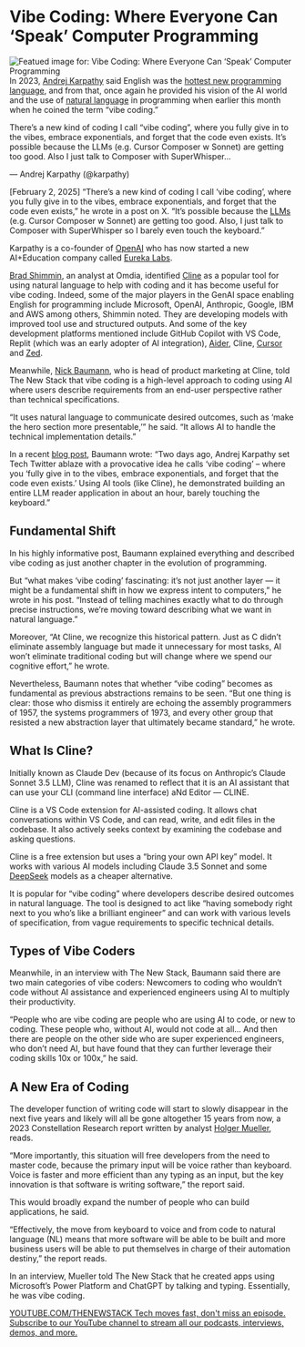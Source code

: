 # Vibe Coding: Where Everyone Can ‘Speak’ Computer Programming
![Featued image for: Vibe Coding: Where Everyone Can ‘Speak’ Computer Programming](https://cdn.thenewstack.io/media/2025/02/7d66d2fd-headway-jfr5wu2hmi0-unsplash-1-1024x683.jpg)
In 2023, [Andrej Karpathy](https://github.com/karpathy) said English was the [hottest new programming language](https://x.com/karpathy/status/1617979122625712128), and from that, once again he provided his vision of the AI world and the use of [natural language](https://thenewstack.io/service-simplifies-natural-language-processing-for-developers/) in programming when earlier this month when he coined the term “vibe coding.”

There’s a new kind of coding I call “vibe coding”, where you fully give in to the vibes, embrace exponentials, and forget that the code even exists. It’s possible because the LLMs (e.g. Cursor Composer w Sonnet) are getting too good. Also I just talk to Composer with SuperWhisper…

— Andrej Karpathy (@karpathy)

[February 2, 2025]
“There’s a new kind of coding I call ‘vibe coding’, where you fully give in to the vibes, embrace exponentials, and forget that the code even exists,” he wrote in a post on X. “It’s possible because the [LLMs](https://thenewstack.io/llm/) (e.g. Cursor Composer w Sonnet) are getting too good. Also, I just talk to Composer with SuperWhisper so I barely even touch the keyboard.”

Karpathy is a co-founder of [OpenAI](https://thenewstack.io/openai-launches-new-chatgpt-interface-designed-for-coding/) who has now started a new AI+Education company called [Eureka Labs](https://eurekalabs.ai/).

[Brad Shimmin](https://www.linkedin.com/in/bradshimmin/), an analyst at Omdia, identified [Cline](https://cline.bot/) as a popular tool for using natural language to help with coding and it has become useful for vibe coding.
Indeed, some of the major players in the GenAI space enabling English for programming include Microsoft, OpenAI, Anthropic, Google, IBM and AWS among others, Shimmin noted. They are developing models with improved tool use and structured outputs. And some of the key development platforms mentioned include GitHub Copilot with VS Code, Replit (which was an early adopter of AI integration), [Aider](https://aider.chat/), Cline, [Cursor](https://www.cursor.com/) and [Zed](https://zed.dev/).

Meanwhile, [Nick Baumann](https://www.linkedin.com/in/nick-baumann-b145bb154/), who is head of product marketing at Cline, told The New Stack that vibe coding is a high-level approach to coding using AI where users describe requirements from an end-user perspective rather than technical specifications.

“It uses natural language to communicate desired outcomes, such as ‘make the hero section more presentable,’” he said. “It allows AI to handle the technical implementation details.”

In a recent [blog post](https://cline.bot/blog/from-assembly-to-ai-why-vibe-coding-is-just-another-chapter-in-our-abstraction-story), Baumann wrote: “Two days ago, Andrej Karpathy set Tech Twitter ablaze with a provocative idea he calls ‘vibe coding’ – where you ‘fully give in to the vibes, embrace exponentials, and forget that the code even exists.’ Using AI tools (like Cline), he demonstrated building an entire LLM reader application in about an hour, barely touching the keyboard.”

## Fundamental Shift
In his highly informative post, Baumann explained everything and described vibe coding as just another chapter in the evolution of programming.

But “what makes ‘vibe coding’ fascinating: it’s not just another layer — it might be a fundamental shift in how we express intent to computers,” he wrote in his post. “Instead of telling machines exactly what to do through precise instructions, we’re moving toward describing what we want in natural language.”

Moreover, “At Cline, we recognize this historical pattern. Just as C didn’t eliminate assembly language but made it unnecessary for most tasks, AI won’t eliminate traditional coding but will change where we spend our cognitive effort,” he wrote.

Nevertheless, Baumann notes that whether “vibe coding” becomes as fundamental as previous abstractions remains to be seen. “But one thing is clear: those who dismiss it entirely are echoing the assembly programmers of 1957, the systems programmers of 1973, and every other group that resisted a new abstraction layer that ultimately became standard,” he wrote.

## What Is Cline?
Initially known as Claude Dev (because of its focus on Anthropic’s Claude Sonnet 3.5 LLM), Cline was renamed to reflect that it is an AI assistant that can use your CLI (command line interface) aNd Editor — CLINE.

Cline is a VS Code extension for AI-assisted coding. It allows chat conversations within VS Code, and can read, write, and edit files in the codebase. It also actively seeks context by examining the codebase and asking questions.

Cline is a free extension but uses a “bring your own API key” model. It works with various AI models including Claude 3.5 Sonnet and some [DeepSeek](https://thenewstack.io/how-to-run-deepseek-r1-on-aws-using-infrastructure-as-code/) models as a cheaper alternative.

It is popular for “vibe coding” where developers describe desired outcomes in natural language. The tool is designed to act like “having somebody right next to you who’s like a brilliant engineer” and can work with various levels of specification, from vague requirements to specific technical details.

## Types of Vibe Coders
Meanwhile, in an interview with The New Stack, Baumann said there are two main categories of vibe coders: Newcomers to coding who wouldn’t code without AI assistance and experienced engineers using AI to multiply their productivity.

“People who are vibe coding are people who are using AI to code, or new to coding. These people who, without AI, would not code at all… And then there are people on the other side who are super experienced engineers, who don’t need AI, but have found that they can further leverage their coding skills 10x or 100x,” he said.

## A New Era of Coding
The developer function of writing code will start to slowly disappear in the next five years and likely will all be gone altogether 15 years from now, a 2023 Constellation Research report written by analyst [Holger Mueller](https://www.linkedin.com/in/holgermueller/), reads.

“More importantly, this situation will free developers from the need to master code, because the primary input will be voice rather than keyboard. Voice is faster and more efficient than any typing as an input, but the key innovation is that software is writing software,” the report said.

This would broadly expand the number of people who can build applications, he said.

“Effectively, the move from keyboard to voice and from code to natural language (NL) means that more software will be able to be built and more business users will be able to put themselves in charge of their automation destiny,” the report reads.

In an interview, Mueller told The New Stack that he created apps using Microsoft’s Power Platform and ChatGPT by talking and typing. Essentially, he was vibe coding.

[
YOUTUBE.COM/THENEWSTACK
Tech moves fast, don't miss an episode. Subscribe to our YouTube
channel to stream all our podcasts, interviews, demos, and more.
](https://youtube.com/thenewstack?sub_confirmation=1)